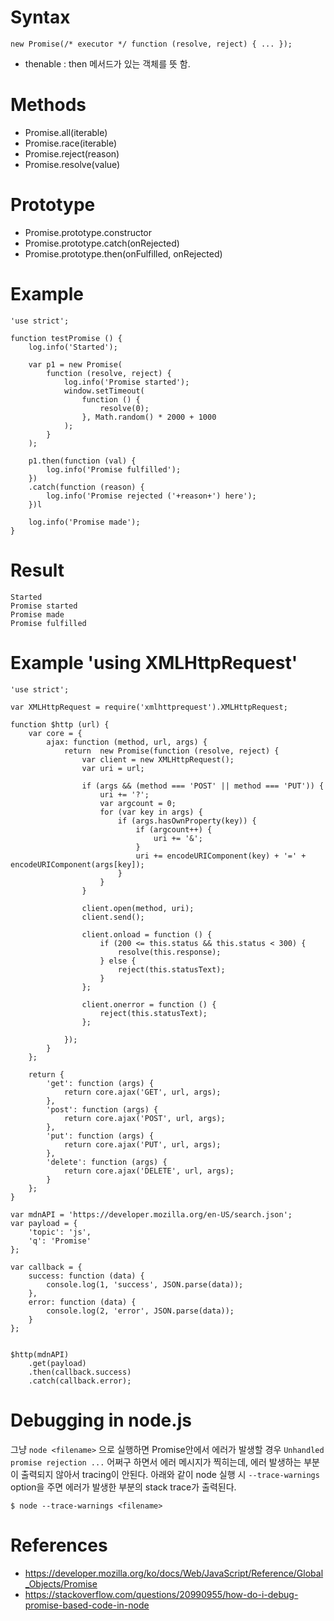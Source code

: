 
Syntax
======
```
new Promise(/* executor */ function (resolve, reject) { ... });
```

* thenable : then 메서드가 있는 객체를 뜻 함.

Methods
=======
* Promise.all(iterable)
* Promise.race(iterable)
* Promise.reject(reason)
* Promise.resolve(value)

Prototype
=========
* Promise.prototype.constructor
* Promise.prototype.catch(onRejected)
* Promise.prototype.then(onFulfilled, onRejected)

Example
=======

```
'use strict';

function testPromise () {
    log.info('Started');

    var p1 = new Promise(
        function (resolve, reject) {
            log.info('Promise started');
            window.setTimeout(
                function () {
                    resolve(0);
                }, Math.random() * 2000 + 1000
            );
        }
    );

    p1.then(function (val) {
        log.info('Promise fulfilled');
    })
    .catch(function (reason) {
        log.info('Promise rejected ('+reason+') here');
    })l

    log.info('Promise made');
}

```

Result
======
```
Started
Promise started
Promise made
Promise fulfilled
```

Example 'using XMLHttpRequest'
==============================

```
'use strict';

var XMLHttpRequest = require('xmlhttprequest').XMLHttpRequest;

function $http (url) {
    var core = {
        ajax: function (method, url, args) {
            return  new Promise(function (resolve, reject) {
                var client = new XMLHttpRequest();
                var uri = url;

                if (args && (method === 'POST' || method === 'PUT')) {
                    uri += '?';
                    var argcount = 0;
                    for (var key in args) {
                        if (args.hasOwnProperty(key)) {
                            if (argcount++) {
                                uri += '&';
                            }
                            uri += encodeURIComponent(key) + '=' + encodeURIComponent(args[key]);
                        }
                    }
                }

                client.open(method, uri);
                client.send();

                client.onload = function () {
                    if (200 <= this.status && this.status < 300) {
                        resolve(this.response);
                    } else {
                        reject(this.statusText);
                    }
                };

                client.onerror = function () {
                    reject(this.statusText);
                };

            });
        }
    };

    return {
        'get': function (args) {
            return core.ajax('GET', url, args);
        },
        'post': function (args) {
            return core.ajax('POST', url, args);
        },
        'put': function (args) {
            return core.ajax('PUT', url, args);
        },
        'delete': function (args) {
            return core.ajax('DELETE', url, args);
        }
    };
}

var mdnAPI = 'https://developer.mozilla.org/en-US/search.json';
var payload = {
    'topic': 'js',
    'q': 'Promise'
};

var callback = {
    success: function (data) {
        console.log(1, 'success', JSON.parse(data));
    },
    error: function (data) {
        console.log(2, 'error', JSON.parse(data));
    }
};


$http(mdnAPI)
    .get(payload)
    .then(callback.success)
    .catch(callback.error);

```

Debugging in node.js
====================
그냥 `node <filename>` 으로 실행하면 Promise안에서 에러가 발생할 경우 `Unhandled promise rejection ...` 어쩌구 하면서 에러 메시지가 찍히는데, 에러 발생하는 부분이 출력되지 않아서 tracing이 안된다. 아래와 같이 node 실행 시 `--trace-warnings` option을 주면 에러가 발생한 부분의 stack trace가 출력된다.

`$ node --trace-warnings <filename>`


References
==========
* https://developer.mozilla.org/ko/docs/Web/JavaScript/Reference/Global_Objects/Promise
* https://stackoverflow.com/questions/20990955/how-do-i-debug-promise-based-code-in-node
